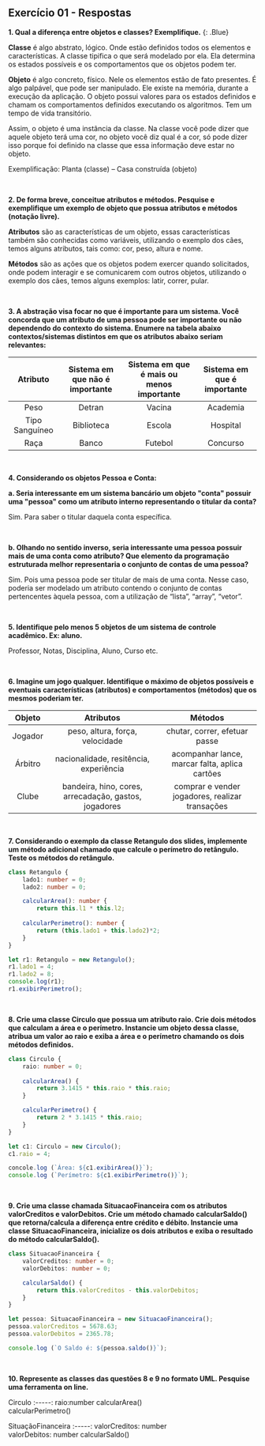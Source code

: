 <style>
r { color: Red }
o { color: Orange }
g { color: Green }
b { color: Blue }
</style>

## Exercício 01 - Respostas

**1. Qual a diferença entre objetos e classes? Exemplifique.**
{: .Blue}

**Classe** é algo abstrato, lógico. Onde estão definidos todos os elementos e características. A classe tipifica o que será modelado por ela. Ela determina os estados possíveis e os comportamentos que os objetos podem ter. 

**Objeto** é algo concreto, físico. Nele os elementos estão de fato presentes. É algo palpável, que pode ser manipulado. Ele existe na memória, durante a execução da aplicação. O objeto possui valores para os estados definidos e chamam os comportamentos definidos executando os algoritmos. Tem um tempo de vida transitório.

Assim, o objeto é uma instância da classe. Na classe você pode dizer que aquele objeto terá uma cor, no objeto você diz qual é a cor, só pode dizer isso porque foi definido na classe que essa informação deve estar no objeto.

Exemplificação: Planta (classe) – Casa construída (objeto)  

<br/>

**2. De forma breve, conceitue atributos e métodos. Pesquise e exemplifique um exemplo de objeto que possua atributos e métodos (notação livre).**

**Atributos** são as características de um objeto, essas características também são conhecidas como variáveis, utilizando o exemplo dos cães, temos alguns atributos, tais como: cor, peso, altura e nome.

**Métodos** são as ações que os objetos podem exercer quando solicitados, onde podem interagir e se comunicarem com outros objetos, utilizando o exemplo dos cães, temos alguns exemplos: latir, correr, pular.

<br/>

**3. A abstração visa focar no que é importante para um sistema. Você concorda que um atributo de uma pessoa pode ser importante ou não dependendo do contexto do sistema. Enumere na tabela abaixo contextos/sistemas distintos em que os atributos abaixo seriam relevantes:**

Atributo | Sistema em que não é importante | Sistema em que é mais ou menos importante | Sistema em que é importante
:------: | :------: | :------: | :------:
Peso | Detran | Vacina | Academia
Tipo Sanguíneo | Biblioteca | Escola | Hospital
Raça | Banco | Futebol | Concurso

<br/>

 **4. Considerando os objetos Pessoa e Conta:**

**a. Seria interessante em um sistema bancário um objeto "conta" possuir uma "pessoa" como um atributo interno representando o titular da conta?**  

Sim. Para saber o titular daquela conta específica.

<br/>

**b. Olhando no sentido inverso, seria interessante uma pessoa possuir mais de uma conta como atributo? Que elemento da programação estruturada melhor representaria o conjunto de contas de uma pessoa?** 
 
Sim. Pois uma pessoa pode ser titular de mais de uma conta. 
Nesse caso, poderia ser modelado um atributo contendo o conjunto de contas pertencentes àquela pessoa, com a utilização de “lista”, “array”, “vetor”.

<br/>

**5. Identifique pelo menos 5 objetos de um sistema de controle acadêmico. Ex: aluno.**

Professor, Notas, Disciplina, Aluno, Curso etc.

<br/>

**6. Imagine um jogo qualquer. Identifique o máximo de objetos possíveis e eventuais características (atributos) e comportamentos (métodos) que os mesmos poderiam ter.**

Objeto | Atributos | Métodos
:-----: | :-----: | :-----:
Jogador | peso, altura, força, velocidade | chutar, correr, efetuar passe
Árbitro | nacionalidade, resitência, experiência | acompanhar lance, marcar falta, aplica cartões
Clube | bandeira, hino, cores, arrecadação, gastos, jogadores | comprar e vender jogadores, realizar transações 

<br/>

**7. Considerando o exemplo da classe Retangulo dos slides, implemente um método adicional chamado que calcule o perímetro do retângulo. Teste os métodos do retângulo.**

~~~TypeScript
class Retangulo {
    lado1: number = 0;
    lado2: number = 0;

    calcularArea(): number {
        return this.l1 * this.l2;
    
    calcularPerimetro(): number {
        return (this.lado1 + this.lado2)*2;
    }
}

let r1: Retangulo = new Retangulo();
r1.lado1 = 4;
r1.lado2 = 8;
console.log(r1);
r1.exibirPerimetro();
~~~

<br/>

**8. Crie uma classe Circulo que possua um atributo raio. Crie dois métodos que calculam a área e o perímetro. Instancie um objeto dessa classe, atribua um valor ao raio e exiba a área e o perímetro chamando os dois métodos definidos.**

~~~TypeScript
class Circulo {
    raio: number = 0;
    
    calcularArea() {
        return 3.1415 * this.raio * this.raio;
    }

    calcularPerimetro() {
        return 2 * 3.1415 * this.raio;
    }
}

let c1: Circulo = new Circulo();
c1.raio = 4;

concole.log (`Área: ${c1.exibirArea()}`);
console.log (`Perímetro: ${c1.exibirPerimetro()}`);
~~~

<br/>

**9. Crie uma classe chamada SituacaoFinanceira com os atributos valorCreditos e valorDebitos. Crie um método chamado calcularSaldo() que retorna/calcula a diferença entre crédito e débito. Instancie uma classe SituacaoFinanceira, inicialize os dois atributos e exiba o resultado do método calcularSaldo().**

~~~TypeScript
class SituacaoFinanceira {
    valorCreditos: number = 0;
    valorDebitos: number = 0;

    calcularSaldo() {
        return this.valorCreditos - this.valorDebitos;
    }
}

let pessoa: SituacaoFinanceira = new SituacaoFinanceira();
pessoa.valorCreditos = 5678.63;
pessoa.valorDebitos = 2365.78;

console.log (`O Saldo é: ${pessoa.saldo()}`);
~~~

<br/>

**10. Represente as classes das questões 8 e 9 no formato UML. Pesquise uma ferramenta on line.** 

Circulo
:-----:
raio:number
calcularArea()<br/>calcularPerimetro()

SituaçãoFinanceira
:-----:
valorCreditos: number<br/>valorDebitos: number
calcularSaldo()
